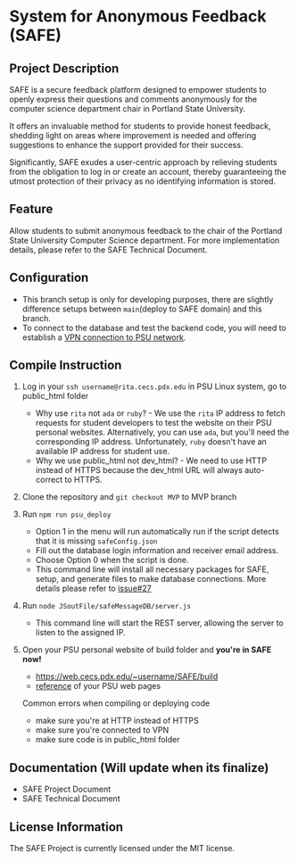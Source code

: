 # System for Anonymous Feedback (SAFE)

## Project Description
SAFE is a secure feedback platform designed to empower students to openly express their questions and comments anonymously for the computer science department chair in Portland State University.

It offers an invaluable method for students to provide honest feedback, shedding light on areas where improvement is needed and offering suggestions to enhance the support provided for their success.

Significantly, SAFE exudes a user-centric approach by relieving students from the obligation to log in or create an account, thereby guaranteeing the utmost protection of their privacy as no identifying information is stored.

## Feature
Allow students to submit anonymous feedback to the chair of the Portland State University Computer Science department. 
For more implementation details, please refer to the SAFE Technical Document.

## Configuration
   - This branch setup is only for developing purposes, there are slightly difference setups between `main`(deploy to SAFE domain) and this branch.
   - To connect to the database and test the backend code, you will need to establish a [VPN connection to PSU network](https://cat.pdx.edu/services/network/vpn-services/). 

## Compile Instruction
1. Log in your `ssh username@rita.cecs.pdx.edu` in PSU Linux system, go to public_html folder
      - Why use `rita` not `ada` or `ruby`? - We use the `rita` IP address to fetch requests for student developers to test the website on their PSU personal websites. Alternatively, you can use `ada`, but you'll need the corresponding IP address. Unfortunately, `ruby` doesn't have an available IP address for student use.
      - Why we use public_html not dev_html? - We need to use HTTP instead of HTTPS because the dev_html URL will always auto-correct to HTTPS.
2. Clone the repository and `git checkout MVP` to MVP branch 
3. Run `npm run psu_deploy`
      - Option 1 in the menu will run automatically run if the script detects that it is missing `safeConfig.json`
      - Fill out the database login information and receiver email address.
      - Choose Option 0 when the script is done.
      - This command line will install all necessary packages for SAFE, setup, and generate files to make database connections. More details please refer to [issue#27](https://github.com/PSU-MCECS-SAFE/SAFE/issues/27#issue-1697069201)
4. Run `node JSoutFile/safeMessageDB/server.js`
      - This command line will start the REST server, allowing the server to listen to the assigned IP.
5. Open your PSU personal website of build folder and **you're in SAFE now!**
      - https://web.cecs.pdx.edu/~username/SAFE/build
      - [reference](https://cat.pdx.edu/services/web/account-websites/) of your PSU web pages

   Common errors when compiling or deploying code
      - make sure you're at HTTP instead of HTTPS 
      - make sure you're connected to VPN
      - make sure code is in public_html folder

## Documentation (Will update when its finalize)
   - SAFE Project Document
   - SAFE Technical Document

## License Information
The SAFE Project is currently licensed under the MIT license.
